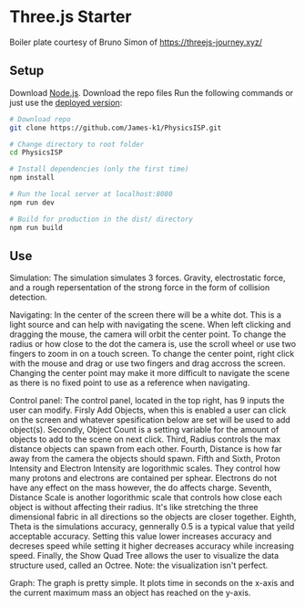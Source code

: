 # Three.js Starter
Boiler plate courtesy of Bruno Simon of https://threejs-journey.xyz/

## Setup
Download [Node.js](https://nodejs.org/en/download/).
Download the repo files
Run the following commands or just use the [deployed version](https://physicsisp.onrender.com/):

``` bash
# Download repo 
git clone https://github.com/James-k1/PhysicsISP.git

# Change directory to root folder
cd PhysicsISP

# Install dependencies (only the first time)
npm install

# Run the local server at localhost:8080
npm run dev

# Build for production in the dist/ directory
npm run build
```
## Use

Simulation:
The simulation simulates 3 forces. Gravity, electrostatic force, and a rough repersentation of the strong force in the form of collision detection. 

Navigating:
In the center of the screen there will be a white dot. This is a light source and can help with navigating the scene. When left clicking and dragging the mouse, the camera will orbit the center point. To change the radius or how close to the dot the camera is, use the scroll wheel or use two fingers to zoom in on a touch screen. To change the center point, right click with the mouse and drag or use two fingers and drag accross the screen. Changing the center point may make it more difficult to navigate the scene as there is no fixed point to use as a reference when navigating.

Control panel:
The control panel, located in the top right, has 9 inputs the user can modify. Firsly Add Objects, when this is enabled a user can click on the screen and whatever spesification below are set will be used to add object(s). Secondly, Object Count is a setting variable for the amount of objects to add to the scene on next click. Third, Radius controls the max distance objects can spawn from each other. Fourth, Distance is how far away from the camera the objects should spawn. Fifth and Sixth, Proton Intensity and Electron Intensity are logorithmic scales. They control how many protons and electrons are contained per sphear. Electrons do not have any effect on the mass however, the do affects charge. Seventh, Distance Scale is another logorithmic scale that controls how close each object is without affecting their radius. It's like stretching the three dimensional fabric in all directions so the objects are closer together. Eighth, Theta is the simulations accuracy, gennerally 0.5 is a typical value that yeild acceptable accuracy. Setting this value lower increases accuracy and decreses speed while setting it higher decreases accuracy while increasing speed. Finally, the Show Quad Tree allows the user to visualize the data structure used, called an Octree. Note: the visualization isn't perfect.

Graph:
The graph is pretty simple. It plots time in seconds on the x-axis and the current maximum mass an object has reached on the y-axis.  
